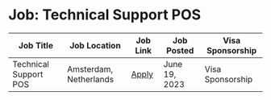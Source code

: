 # Job: Technical Support POS

| Job Title | Job Location | Job Link | Job Posted | Visa Sponsorship |
| --- | --- | --- | --- | --- |
| Technical Support POS | Amsterdam, Netherlands | [Apply](https://boards.greenhouse.io/adyen/jobs/4131974) | June 19, 2023 | Visa Sponsorship |
